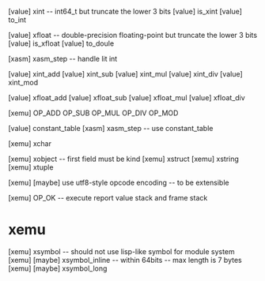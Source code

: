 [value] xint -- int64_t but truncate the lower 3 bits
[value] is_xint
[value] to_int

[value] xfloat -- double-precision floating-point but truncate the lower 3 bits
[value] is_xfloat
[value] to_doule

[xasm] xasm_step -- handle lit int

[value] xint_add
[value] xint_sub
[value] xint_mul
[value] xint_div
[value] xint_mod

[value] xfloat_add
[value] xfloat_sub
[value] xfloat_mul
[value] xfloat_div

[xemu] OP_ADD OP_SUB OP_MUL OP_DIV OP_MOD


[value] constant_table
[xasm] xasm_step -- use constant_table


[xemu] xchar

[xemu] xobject -- first field must be kind
[xemu] xstruct
[xemu] xstring
[xemu] xtuple

[xemu] [maybe] use utf8-style opcode encoding -- to be extensible

[xemu] OP_OK -- execute report value stack and frame stack

# xemu

[xemu] xsymbol -- should not use lisp-like symbol for module system
[xemu] [maybe] xsymbol_inline -- within 64bits -- max length is 7 bytes
[xemu] [maybe] xsymbol_long
